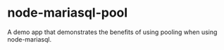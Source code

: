 # node-mariasql-pool
A demo app that demonstrates the benefits of using pooling when using node-mariasql.
